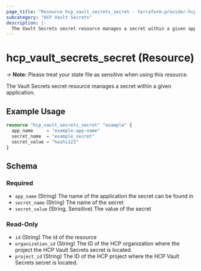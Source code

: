 ```yaml
---
page_title: "Resource hcp_vault_secrets_secret - terraform-provider-hcp"
subcategory: "HCP Vault Secrets"
description: |-
  The Vault Secrets secret resource manages a secret within a given application.
---
```


# hcp_vault_secrets_secret (Resource)

-> **Note:** Please treat your state file as sensitive when using this resource.

The Vault Secrets secret resource manages a secret within a given application.

## Example Usage

```terraform
resource "hcp_vault_secrets_secret" "example" {
  app_name     = "example-app-name"
  secret_name  = "example_secret"
  secret_value = "hashi123"
}
```

<!-- schema generated by tfplugindocs -->
## Schema

### Required

- `app_name` (String) The name of the application the secret can be found in
- `secret_name` (String) The name of the secret
- `secret_value` (String, Sensitive) The value of the secret

### Read-Only

- `id` (String) The id of the resource
- `organization_id` (String) The ID of the HCP organization where the project the HCP Vault Secrets secret is located.
- `project_id` (String) The ID of the HCP project where the HCP Vault Secrets secret is located.